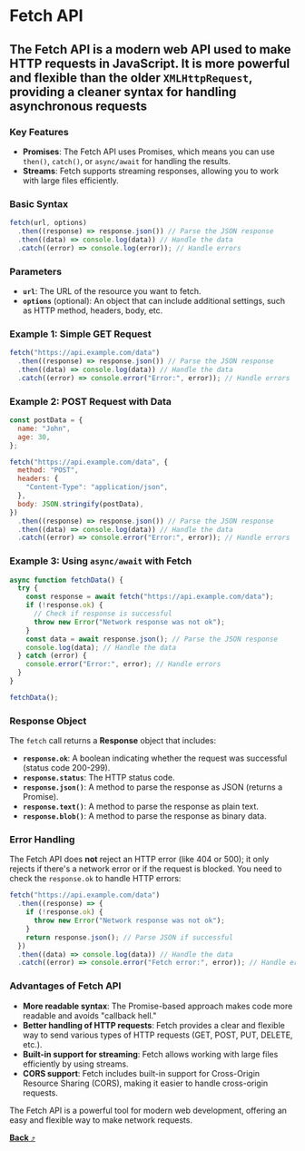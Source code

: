 # Fetch API

## The **Fetch API** is a modern web API used to make HTTP requests in JavaScript. It is more powerful and flexible than the older `XMLHttpRequest`, providing a cleaner syntax for handling asynchronous requests

### Key Features

- **Promises**: The Fetch API uses Promises, which means you can use `then()`, `catch()`, or `async/await` for handling the results.
- **Streams**: Fetch supports streaming responses, allowing you to work with large files efficiently.

### Basic Syntax

```js
fetch(url, options)
  .then((response) => response.json()) // Parse the JSON response
  .then((data) => console.log(data)) // Handle the data
  .catch((error) => console.log(error)); // Handle errors
```

### Parameters

- **`url`**: The URL of the resource you want to fetch.
- **`options`** (optional): An object that can include additional settings, such as HTTP method, headers, body, etc.

### Example 1: Simple GET Request

```js
fetch("https://api.example.com/data")
  .then((response) => response.json()) // Parse the JSON response
  .then((data) => console.log(data)) // Handle the data
  .catch((error) => console.error("Error:", error)); // Handle errors
```

### Example 2: POST Request with Data

```js
const postData = {
  name: "John",
  age: 30,
};

fetch("https://api.example.com/data", {
  method: "POST",
  headers: {
    "Content-Type": "application/json",
  },
  body: JSON.stringify(postData),
})
  .then((response) => response.json()) // Parse the JSON response
  .then((data) => console.log(data)) // Handle the data
  .catch((error) => console.error("Error:", error)); // Handle errors
```

### Example 3: Using `async/await` with Fetch

```js
async function fetchData() {
  try {
    const response = await fetch("https://api.example.com/data");
    if (!response.ok) {
      // Check if response is successful
      throw new Error("Network response was not ok");
    }
    const data = await response.json(); // Parse the JSON response
    console.log(data); // Handle the data
  } catch (error) {
    console.error("Error:", error); // Handle errors
  }
}

fetchData();
```

### Response Object

The `fetch` call returns a **Response** object that includes:

- **`response.ok`**: A boolean indicating whether the request was successful (status code 200-299).
- **`response.status`**: The HTTP status code.
- **`response.json()`**: A method to parse the response as JSON (returns a Promise).
- **`response.text()`**: A method to parse the response as plain text.
- **`response.blob()`**: A method to parse the response as binary data.

### Error Handling

The Fetch API does **not** reject an HTTP error (like 404 or 500); it only rejects if there's a network error or if the request is blocked. You need to check the `response.ok` to handle HTTP errors:

```js
fetch("https://api.example.com/data")
  .then((response) => {
    if (!response.ok) {
      throw new Error("Network response was not ok");
    }
    return response.json(); // Parse JSON if successful
  })
  .then((data) => console.log(data)) // Handle the data
  .catch((error) => console.error("Fetch error:", error)); // Handle errors
```

### Advantages of Fetch API

- **More readable syntax**: The Promise-based approach makes code more readable and avoids "callback hell."
- **Better handling of HTTP requests**: Fetch provides a clear and flexible way to send various types of HTTP requests (GET, POST, PUT, DELETE, etc.).
- **Built-in support for streaming**: Fetch allows working with large files efficiently by using streams.
- **CORS support**: Fetch includes built-in support for Cross-Origin Resource Sharing (CORS), making it easier to handle cross-origin requests.

The Fetch API is a powerful tool for modern web development, offering an easy and flexible way to make network requests.

[**Back** ⤴️](https://github.com/Stei-ITstudents/Javascript-Concepts_Before-ReactJs/tree/main#readme)
